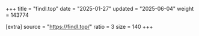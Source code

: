 +++
title = "findl.top"
date = "2025-01-27"
updated = "2025-06-04"
weight = 143774

[extra]
source = "https://findl.top/"
ratio = 3
size = 140
+++

